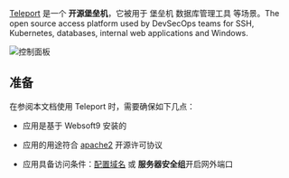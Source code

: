 [Teleport](https://goteleport.com/) 是一个 **开源堡垒机**，它被用于 堡垒机 数据库管理工具  等场景。The open source access platform used by DevSecOps teams for SSH, Kubernetes, databases, internal web applications and Windows.


![控制面板](https://libs.websoft9.com/Websoft9/DocsPicture/zh/teleport/teleport-gui-websoft9.png)


## 准备

在参阅本文档使用 Teleport 时，需要确保如下几点：

- 应用是基于 Websoft9 安装的

- 应用的用途符合 [apache2](https://opensource.org/licenses/Apache-2.0) 开源许可协议

- 应用具备访问条件：[配置域名](./guide/appsetdomain) 或 **服务器安全组**开启网外端口